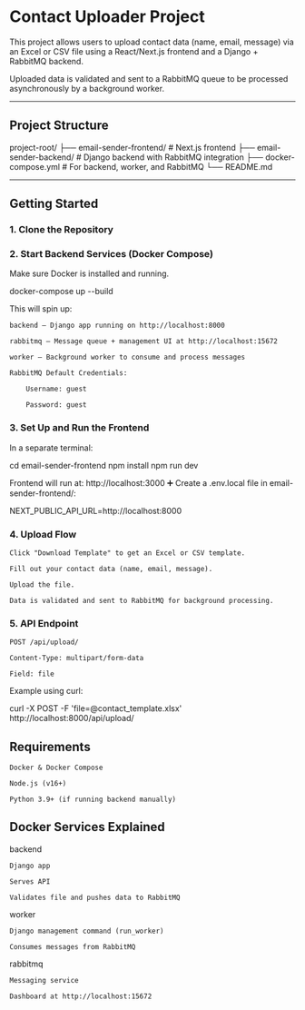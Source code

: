 # Contact Uploader Project

This project allows users to upload contact data (name, email, message) via an Excel or CSV file using a React/Next.js frontend and a Django + RabbitMQ backend.

Uploaded data is validated and sent to a RabbitMQ queue to be processed asynchronously by a background worker.

---

## Project Structure

project-root/
├── email-sender-frontend/   # Next.js frontend
├── email-sender-backend/    # Django backend with RabbitMQ integration
├── docker-compose.yml       # For backend, worker, and RabbitMQ
└── README.md

---

##  Getting Started

### 1. Clone the Repository
### 2. Start Backend Services (Docker Compose)

Make sure Docker is installed and running.

docker-compose up --build

This will spin up:

    backend – Django app running on http://localhost:8000

    rabbitmq – Message queue + management UI at http://localhost:15672

    worker – Background worker to consume and process messages

    RabbitMQ Default Credentials:

        Username: guest

        Password: guest

### 3. Set Up and Run the Frontend

In a separate terminal:

cd email-sender-frontend
npm install
npm run dev

Frontend will run at: http://localhost:3000
➕ Create a .env.local file in email-sender-frontend/:

NEXT_PUBLIC_API_URL=http://localhost:8000

### 4. Upload Flow

    Click "Download Template" to get an Excel or CSV template.

    Fill out your contact data (name, email, message).

    Upload the file.

    Data is validated and sent to RabbitMQ for background processing.

### 5. API Endpoint

    POST /api/upload/

    Content-Type: multipart/form-data

    Field: file

Example using curl:

curl -X POST -F 'file=@contact_template.xlsx' http://localhost:8000/api/upload/

## Requirements

    Docker & Docker Compose

    Node.js (v16+)

    Python 3.9+ (if running backend manually)

## Docker Services Explained
backend

    Django app

    Serves API

    Validates file and pushes data to RabbitMQ

worker

    Django management command (run_worker)

    Consumes messages from RabbitMQ

rabbitmq

    Messaging service

    Dashboard at http://localhost:15672